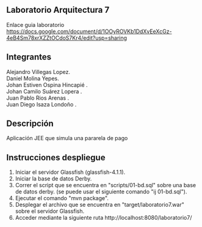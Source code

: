 ## Laboratorio Arquitectura 7

Enlace guia laboratorio
https://docs.google.com/document/d/1OOyROVKb1DdXvEeXcGz-4eB4Sm78xrXZZtOCdoS7Kr4/edit?usp=sharing

## Integrantes
Alejandro Villegas Lopez.<br />
Daniel Molina Yepes.<br />
Johan Estiven Ospina Hincapié .<br />
Johan Camilo Suárez Lopera .<br />
Juan Pablo Rios Arenas .<br />
Juan Diego Isaza Londoño .<br />

## Descripción
Aplicación JEE que simula una pararela de pago

## Instrucciones despliegue
1. Iniciar el servidor Glassfish (glassfish-4.1.1).
2. Iniciar la base de datos Derby.
2. Correr el script que se encuentra en "scripts/01-bd.sql" sobre una base de datos derby. (se puede usar el siguiente comando "ij 01-bd.sql").
3. Ejecutar el comando "mvn package".
4. Desplegar el archivo que se encuentra en "target/laboratorio7.war" sobre el servidor Glassfish.
5. Acceder mediante la siguiente ruta  http://localhost:8080/laboratorio7/


